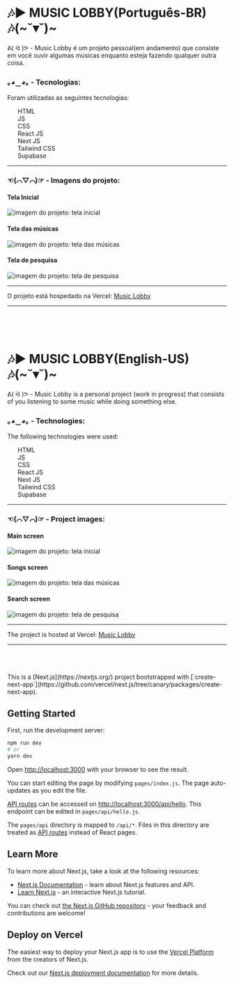 <h1>🎶▶️ MUSIC LOBBY(Português-BR) 🎶(~˘▾˘)~</h1>

ᕕ( ᐛ )ᕗ - Music Lobby é um projeto pessoal(em andamento) que consiste em você ouvir algumas músicas enquanto esteja fazendo qualquer outra coisa.

<h3>｡◕‿◕｡ - Tecnologias:</h3>
Foram utilizadas as seguintes tecnologias:
<ul style="list-style:none">
<li>HTML</li>
<li>JS</li>
<li>CSS</li>
<li>React JS</li>
<li>Next JS</li>
<li>Tailwind CSS</li>
<li>Supabase</li>
</ul>
<hr/>
    <h3> ☜(⌒▽⌒)☞ - Imagens do projeto:</h3>
    <h4>Tela Inicial</h4>
    <img src="public/images/project_1.jpg" alt="imagem do projeto: tela inicial">
    <h4>Tela das músicas</h4>
    <img src="public/images/project_2.jpg" alt="imagem do projeto: tela das músicas">
    <h4>Tela de pesquisa</h4>
    <img src="public/images/project_3.jpg" alt="imagem do projeto: tela de pesquisa">
<hr/>
O projeto está hospedado na Vercel:
    <a href="https://music-lobby.vercel.app/">Music Lobby</a>
<hr/>
<br/>
<br/>
<br/>
<h1>🎶▶️ MUSIC LOBBY(English-US) 🎶(~˘▾˘)~</h1>

ᕕ( ᐛ )ᕗ - Music Lobby is a personal project (work in progress) that consists of you listening to some music while doing something else.

<h3>｡◕‿◕｡ - Technologies:</h3>
The following technologies were used:
<ul style="list-style:none">
<li>HTML</li>
<li>JS</li>
<li>CSS</li>
<li>React JS</li>
<li>Next JS</li>
<li>Tailwind CSS</li>
<li>Supabase</li>
</ul>
<hr/>
    <h3> ☜(⌒▽⌒)☞ - Project images:</h3>
    <h4>Main screen</h4>
    <img src="public/images/project_1.jpg" alt="imagem do projeto: tela inicial">
    <h4>Songs screen</h4>
    <img src="public/images/project_2.jpg" alt="imagem do projeto: tela das músicas">
    <h4>Search screen</h4>
    <img src="public/images/project_3.jpg" alt="imagem do projeto: tela de pesquisa">
<hr/>
The project is hosted at Vercel:
    <a href="https://music-lobby.vercel.app/">Music Lobby</a>
<hr/>
<br/>
<br/>
<br/>
This is a [Next.js](https://nextjs.org/) project bootstrapped with [`create-next-app`](https://github.com/vercel/next.js/tree/canary/packages/create-next-app).

## Getting Started

First, run the development server:

```bash
npm run dev
# or
yarn dev
```

Open [http://localhost:3000](http://localhost:3000) with your browser to see the result.

You can start editing the page by modifying `pages/index.js`. The page auto-updates as you edit the file.

[API routes](https://nextjs.org/docs/api-routes/introduction) can be accessed on [http://localhost:3000/api/hello](http://localhost:3000/api/hello). This endpoint can be edited in `pages/api/hello.js`.

The `pages/api` directory is mapped to `/api/*`. Files in this directory are treated as [API routes](https://nextjs.org/docs/api-routes/introduction) instead of React pages.

## Learn More

To learn more about Next.js, take a look at the following resources:

- [Next.js Documentation](https://nextjs.org/docs) - learn about Next.js features and API.
- [Learn Next.js](https://nextjs.org/learn) - an interactive Next.js tutorial.

You can check out [the Next.js GitHub repository](https://github.com/vercel/next.js/) - your feedback and contributions are welcome!

## Deploy on Vercel

The easiest way to deploy your Next.js app is to use the [Vercel Platform](https://vercel.com/new?utm_medium=default-template&filter=next.js&utm_source=create-next-app&utm_campaign=create-next-app-readme) from the creators of Next.js.

Check out our [Next.js deployment documentation](https://nextjs.org/docs/deployment) for more details.
